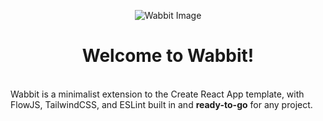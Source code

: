 <p align="center">
  <img src="https://i.ibb.co/GtnKZGp/wabbit.jpg" alt="Wabbit Image">
</p>
<h1 align="center">Welcome to Wabbit!</h1>
<br />
Wabbit is a minimalist extension to the Create React App template, with FlowJS, TailwindCSS, and ESLint built in and <b>ready-to-go</b> for any project.
